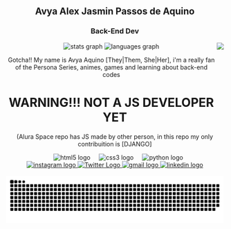 <h2 align="center">Avya Alex Jasmin Passos de Aquino</h2>
<h3 align="center">Back-End Dev</h3>

<div align="center">
  <img src="https://github-readme-stats.vercel.app/api?username=AvyaAquino&hide_title=false&hide_rank=false&show_icons=true&include_all_commits=true&count_private=true&disable_animations=false&theme=dracula&locale=en&hide_border=false" height="150" alt="stats graph"  />
  <img src="https://github-readme-stats.vercel.app/api/top-langs?username=AvyaAquino&locale=en&hide_title=false&layout=compact&card_width=320&langs_count=5&theme=dracula&hide_border=false" height="150" alt="languages graph"  />
<img align="right" height="150" src="https://images-wixmp-ed30a86b8c4ca887773594c2.wixmp.com/f/72ab7e45-dbad-4185-8874-31ad720b8376/dbwhfim-7c79e8b7-ebc7-466e-ae48-ca992974f874.gif?token=eyJ0eXAiOiJKV1QiLCJhbGciOiJIUzI1NiJ9.eyJzdWIiOiJ1cm46YXBwOjdlMGQxODg5ODIyNjQzNzNhNWYwZDQxNWVhMGQyNmUwIiwiaXNzIjoidXJuOmFwcDo3ZTBkMTg4OTgyMjY0MzczYTVmMGQ0MTVlYTBkMjZlMCIsIm9iaiI6W1t7InBhdGgiOiJcL2ZcLzcyYWI3ZTQ1LWRiYWQtNDE4NS04ODc0LTMxYWQ3MjBiODM3NlwvZGJ3aGZpbS03Yzc5ZThiNy1lYmM3LTQ2NmUtYWU0OC1jYTk5Mjk3NGY4NzQuZ2lmIn1dXSwiYXVkIjpbInVybjpzZXJ2aWNlOmZpbGUuZG93bmxvYWQiXX0.4ljn4xtEVW43OKsxPyxVXU_gEPoVjXZjrYM6UQm7Scs"  />

</div>
<p align="center">Gotcha!! My name is Avya Aquino [They|Them, She|Her], i'm a really fan of the Persona Series, animes, games and learning about back-end codes </p>
<h1 align="center">WARNING!!! NOT A JS DEVELOPER YET</h1>
<p align="center">(Alura Space repo has JS made by other person, in this repo my only contribuition is [DJANGO]</p>

<div align="center">
  <img width="12" />
  <img src="https://cdn.jsdelivr.net/gh/devicons/devicon/icons/html5/html5-original.svg" height="30" alt="html5 logo"/>
  <img width="12" />
  <img src="https://cdn.jsdelivr.net/gh/devicons/devicon/icons/css3/css3-original.svg" height="30" alt="css3 logo"  />
  <img width="12" />
  <img src="https://cdn.jsdelivr.net/gh/devicons/devicon/icons/python/python-original.svg" height="30" alt="python logo"  />
</div>

<div align="center">
  <a href="https://www.instagram.com/avyniee/">
    <img src="https://img.shields.io/static/v1?message=Instagram&logo=instagram&label=&color=E4405F&logoColor=white&labelColor=&style=for-the-badge" height="35" alt="instagram logo"/>
  </a>
<a href="https://Twitter.com/a626a6">
  <img src="https://img.shields.io/static/v1?message=Twitter&logo=Twitter&label=&color=00ACEE&logoColor=white&labelColor=&style=for-the-badge" height="35" alt="Twitter Logo"/>
</a>
<a href="#"
  <img src="https://img.shields.io/static/v1?message=Discord&logo=discord&label=&color=7289DA&logoColor=white&labelColor=&style=for-the-badge" height="35" alt="discord logo"  />
</a>
<a href="#">
  <img src="https://img.shields.io/static/v1?message=Gmail&logo=gmail&label=&color=D14836&logoColor=white&labelColor=&style=for-the-badge" height="35" alt="gmail logo"  />
</a>
<a href="#">
  <img src="https://img.shields.io/static/v1?message=LinkedIn&logo=linkedin&label=&color=0077B5&logoColor=white&labelColor=&style=for-the-badge" height="35" alt="linkedin logo"  />
</a>
</div>

<br clear="both">

<img align="center" src="https://raw.githubusercontent.com/AvyaAquino/AvyaAquino/output/snake.svg" alt="Snake animation" />
